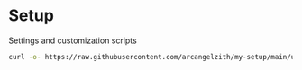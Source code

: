 # Setup

Settings and customization scripts


```bash
curl -o- https://raw.githubusercontent.com/arcangelzith/my-setup/main/ubuntu/install.sh | bash
```
